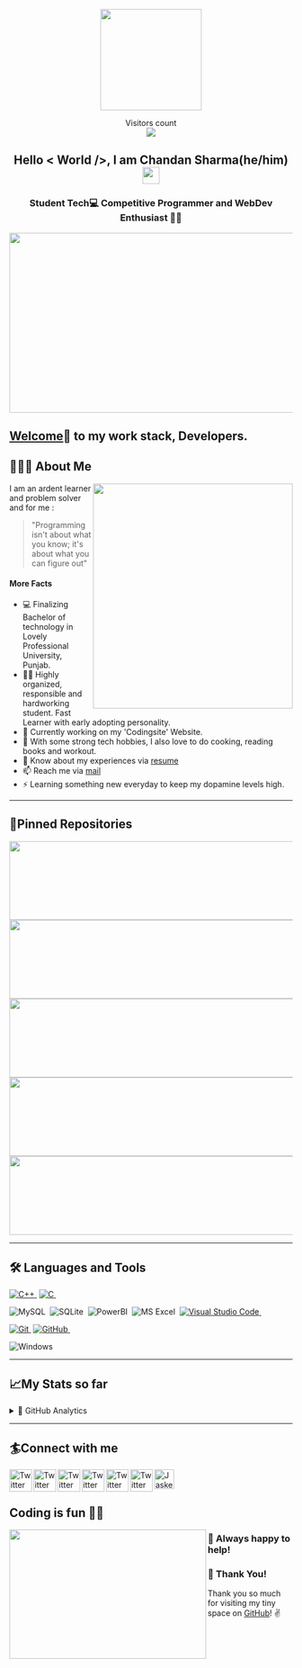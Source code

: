 <p align="center">
    <img src="https://github.com/itsmorris-worm/itsmorris-worm/blob/main/prooo.png" width="180">
</p>

<p align="center"> 
  Visitors count<br>
  <img src="https://profile-counter.glitch.me/itsmorris-worm/count.svg" />
</p>

<h2 align="center"> Hello < World />, I am Chandan Sharma(he/him)<img src="https://raw.githubusercontent.com/iampavangandhi/iampavangandhi/master/gifs/Hi.gif" width="30px"> </h2>
<h3 align="center"> Student Tech💻 Competitive Programmer and WebDev Enthusiast 👨‍💻 </h3>

<img src="https://github.com/itsmorris-worm/itsmorris-worm/blob/main/programming.gif" height="320" width="1600" >


## [Welcome][github]🤝 to my work stack, Developers.</h2>

## 👨🏻‍💻 About Me

<img src="https://github.com/itsmorris-worm/itsmorris-worm/blob/main/321303280218201.gif" height="400" width="355" align="right" />

I am an ardent learner and problem solver and for me :

> "Programming isn't about what you know; it's about what you can figure out"

<h4> More Facts </h4>

- 💻 Finalizing Bachelor of technology in Lovely Professional University, Punjab.
- 👨‍💻 Highly organized, responsible and hardworking student. Fast Learner with early adopting personality.
- 🔭 Currently working on my 'Codingsite' Website. 
- 🌱 With some strong tech hobbies, I also love to do cooking, reading books and workout.
- 📄 Know about my experiences via [resume][here1]
- 📫 Reach me via [mail][here]
- ⚡ Learning something new everyday to keep my dopamine levels high.

---

## 📌Pinned Repositories

<p align="left">
<a href="https://github.com/itsmorris-worm/Competitive-Programming">
  <img align="left" height="140em" width ="800em" src="https://github-readme-stats.vercel.app/api/pin/?username=itsmorris-worm&repo=Competitive-Programming&title_color=ffffff&icon_color=3DEA6F&text_color=3DEA6F&bg_color=000000" />
</a>
    <a href="https://github.com/itsmorris-worm/Toll-Payment-System">
  <img align="right" height="140em" width ="800em" src="https://github-readme-stats.vercel.app/api/pin/?username=itsmorris-worm&repo=Toll-Payment-System&title_color=ffffff&icon_color=3DEA6F&text_color=3DEA6F&bg_color=000000" />
</a>
<a href="https://github.com/itsmorris-worm/IPL-Data-Dashboard">
  <img align="left" height="140em" width ="800em" src="https://github-readme-stats.vercel.app/api/pin/?username=itsmorris-worm&repo=IPL-Data-Dashboard&title_color=ffffff&icon_color=3DEA6F&text_color=3DEA6F&bg_color=000000" />
</a>
<a href="https://github.com/itsmorris-worm/A-mini-magic-game">
  <img align="right" height="140em" width ="800em" src="https://github-readme-stats.vercel.app/api/pin/?username=itsmorris-worm&repo=A-mini-magic-game&title_color=ffffff&icon_color=3DEA6F&text_color=3DEA6F&bg_color=000000" />
</a>
<a href="https://github.com/itsmorris-worm/Operating-System">
  <img height="140em" width ="800em" padding="10px" src="https://github-readme-stats.vercel.app/api/pin/?username=itsmorris-worm&repo=Operating-System&title_color=ffffff&icon_color=3DEA6F&text_color=3DEA6F&bg_color=000000" />
</a>
</p>

---

## 🛠 Languages and Tools
[![C++](https://img.shields.io/badge/-C-333333?style=flat&logo=C%2B%2B&logoColor=00599C)&nbsp;][c++]
[![C](https://img.shields.io/badge/-C++-333333?style=flat&logo=C%2B%2B&logoColor=A8B9CC)&nbsp;][c]
<!-- [![Python](https://img.shields.io/badge/-Python-333333?style=flat&logo=python)&nbsp;][python] -->
<!-- ![R](https://img.shields.io/badge/-R-333333?style=flat&logo=R)&nbsp; -->
![MySQL](https://img.shields.io/twitter/url?color=000000&label=MySQL&logo=MySQL&url=https%3A%2F%2Fimg.shields.io%2Fbadge%2F-Windows-333333%3Fstyle%3Dflat%26logo%3DWindows)&nbsp;
![SQLite](https://img.shields.io/badge/-SQLite-333333?style=flat&logo=SQLite)&nbsp;
![PowerBI](https://img.shields.io/badge/-PowerBI-333333?style=flat&logo=PowerBI)&nbsp;
![MS Excel](https://img.shields.io/twitter/url?color=333333&label=MS%20Excel&logo=Microsoft%20Excel&url=https%3A%2F%2Fimg.shields.io%2Fbadge%2F-Windows-333333%3Fstyle%3Dflat%26logo%3DWindows)&nbsp;
[![Visual Studio Code](https://img.shields.io/badge/-VScode-333333?style=flat&logo=visual-studio-code&logoColor=007ACC)&nbsp;][vscode]
<!-- ![Jupyter](https://img.shields.io/badge/-Jupyter-333333?style=flat&logo=Jupyter)&nbsp; -->
<!-- ![Anaconda](https://img.shields.io/badge/-Anaconda-333333?style=flat&logo=Anaconda)&nbsp; -->
[![Git](https://img.shields.io/badge/-Git-333333?style=flat&logo=git)&nbsp;][git]
[![GitHub](https://img.shields.io/badge/-GitHub-333333?style=flat&logo=github)&nbsp;][github]
<!-- ![Ubuntu](https://img.shields.io/badge/-Ubuntu-333333?style=flat&logo=Ubuntu)&nbsp; -->
![Windows](https://img.shields.io/badge/-Windows-333333?style=flat&logo=Windows)&nbsp;



---
## 📈My Stats so far
<details>
<summary>📝 GitHub Analytics</summary>
<p>
<a href="https://github.com/itsmorris-worm">

  <img align="center" height="180em" width="600em" src="https://github-readme-stats.vercel.app/api/top-langs/?username=itsmorris-worm&layout=compact&title_color=ffffff&icon_color=3DEA6F&text_color=3DEA6F&bg_color=091258"/> </a>
  
  <a href="https://github.com/itsmorris-worm">
    
  <img align="center" height="160em" width="600em" src="https://github-readme-stats.vercel.app/api?username=itsmorris-worm&show_icons=true&title_color=ffffff&icon_color=3DEA6F&text_color=3DEA6F&bg_color=091258" alt="itsmorris-worm" /> </a>
  
  <a href="https://github.com/itsmorris-worm">
    
  <img align="center" height="140em" width="600em" src="https://github-readme-streak-stats.herokuapp.com/?user=itsmorris-worm&show_icons=true&title_color=ffffff&icon_color=3DEA6F&text_color=3DEA6F&bg_color=091258" alt="itsmorris-worm" /> <a/> 

</p>
</details>

---


## 🏄Connect with me

<p align="center">
  
  <a href="https://www.linkedin.com/in/chandan-sharma-06aa2416b/" target="_blank"><img src="https://cdn2.iconfinder.com/data/icons/social-media-2199/64/social_media_isometric_14-linkedin-512.png" height="40px" width="40px" alt="Twitter" align="left"></a>
  <a href="https://mail.google.com/mail/?view=cm&fs=1&tf=1&to=chandan610sharma@outlook.com" target="_blank"><img align="center" alt="Jaskeerat Singh | Gmail" width="35px" src="https://github.com/TheDudeThatCode/TheDudeThatCode/blob/master/Assets/Gmail.svg" />
  <a href="https://stackoverflow.com/users/16318859/itsmorris-worm" target="_blank"><img src="https://cdn2.iconfinder.com/data/icons/social-icons-color/512/stackoverflow-512.png" height="40px" width="40px" alt="Twitter" align="left">
  <a href="https://www.codechef.com/users/itsmorris_worm/" target="_blank"><img src="https://s3.amazonaws.com/codechef_shared/misc/fb-image-icon.png" height="40px" width="40px" alt="Twitter" align="left">
  <a href="https://codeforces.com/profile/itsmorris_worm" target="_blank"><img src="https://carlacastanho.github.io/Material-de-APC/assets/images/codeforces_icon.png" height="40px" width="40px" alt="Twitter" align="left">
  <a href="https://codeforces.com/profile/itsmorris_worm" target="_blank"><img src="https://dingxuewen.com/leetcode-js-leviding/leetcode.png" height="40px" width="40px" alt="Twitter" align="left">
  <a href="https://www.instagram.com/itsmorris_worm/" target="_blank"><img src="https://www.videoamusement.com/wp-content/uploads/2018/01/Instagram-Logo.jpg" height="40px" width="40px" alt="Twitter" align="left">
  </a> 
</p>

[here1]: https://github.com/itsmorris-worm/itsmorris-worm/blob/main/Chandan_Sharma_CV.pdf
[here]: https://gmail.com
[github]: https://github.com/itsmorris-worm
[hackerrank]: https://www.hackerrank.com/dr_virus
[codeforces]: https://codeforces.com/profile/dr_virus
[hackerearth]: https://www.hackerearth.com/@dr_virus
[stopstalk]: https://www.stopstalk.com/user/profile/dr_virus_
[atcoder]: https://atcoder.jp/users/dr_virus_
[linkedin]: https://www.linkedin.com/in/amit-kumar-76310b16a/
[vscode]: https://code.visualstudio.com/
[python]: https://www.python.org/doc/
[java]: https://docs.oracle.com/en/java/
[git]: https://git-scm.com/doc
[github]: https://github.com/
[c++]: https://devdocs.io/cpp/
[c]: https://devdocs.io/cpp/
[css]: https://developer.mozilla.org/en-US/docs/Web/CSS#:~:text=Cascading%20Style%20Sheets%20(CSS)%20is,speech%2C%20or%20on%20other%20media.
[html]: https://devdocs.io/html/


      
## Coding is fun 🤩💝
      
      
<img align="left" height="230" width="350" src="https://media.giphy.com/media/3o7qE1YN7aBOFPRw8E/giphy.gif">



      
### :handshake: Always happy to help!


      
### :hugs: Thank You!
Thank you so much for visiting my tiny space on [GitHub](https://github.com/itsmorris-worm)! :v:
